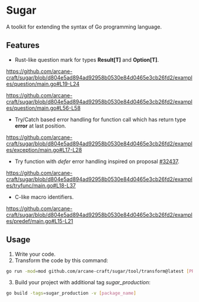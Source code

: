 # Sugar

A toolkit for extending the syntax of Go programming language.  

## Features

- Rust-like question mark for types **Result[T]** and **Option[T]**.  

https://github.com/arcane-craft/sugar/blob/d804e5ad894ad92958b0530e84d0465e3cb26fd2/examples/question/main.go#L19-L24

https://github.com/arcane-craft/sugar/blob/d804e5ad894ad92958b0530e84d0465e3cb26fd2/examples/question/main.go#L56-L58

- Try/Catch based error handling for function call which has return type **error** at last position.  

https://github.com/arcane-craft/sugar/blob/d804e5ad894ad92958b0530e84d0465e3cb26fd2/examples/exception/main.go#L17-L28

- Try function with *defer* error handling inspired on proposal [#32437](https://github.com/golang/go/issues/32437).  

https://github.com/arcane-craft/sugar/blob/d804e5ad894ad92958b0530e84d0465e3cb26fd2/examples/tryfunc/main.go#L18-L37

- C-like macro identifiers.  

https://github.com/arcane-craft/sugar/blob/d804e5ad894ad92958b0530e84d0465e3cb26fd2/examples/predef/main.go#L15-L21

## Usage

1. Write your code.  
2. Transform the code by this command:  
```bash
go run -mod=mod github.com/arcane-craft/sugar/tool/transform@latest [PROJECT_ROOT_DIR]
```
3. Build your project with additional tag *sugar_production*:  
```bash
go build -tags=sugar_production -v [package_name]
```

